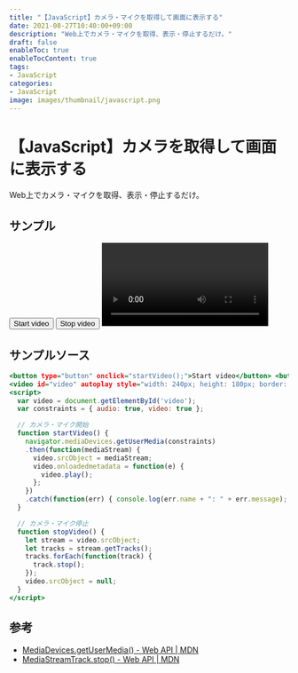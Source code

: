 ```yaml
---
title: "【JavaScript】カメラ・マイクを取得して画面に表示する"
date: 2021-08-27T10:40:00+09:00
description: "Web上でカメラ・マイクを取得、表示・停止するだけ。"
draft: false
enableToc: true
enableTocContent: true
tags: 
- JavaScript
categories: 
- JavaScript
image: images/thumbnail/javascript.png
---
```


# 【JavaScript】カメラを取得して画面に表示する
Web上でカメラ・マイクを取得、表示・停止するだけ。

## サンプル
<button type="button" onclick="startVideo();">Start video</button> <button type="button" onclick="stopVideo();">Stop video</button>
<video id="video" autoplay></video>
<script>
  var video = document.getElementById('video');
  var constraints = { audio: true, video: true };

  // カメラ・マイク開始
  function startVideo() {
    navigator.mediaDevices.getUserMedia(constraints)
    .then(function(mediaStream) {
      video.srcObject = mediaStream;
      video.onloadedmetadata = function(e) {
        video.play();
      };
    })
    .catch(function(err) { console.log(err.name + ": " + err.message); });
  }

  // カメラ・マイク停止
  function stopVideo() {
    let stream = video.srcObject;
    let tracks = stream.getTracks();
    tracks.forEach(function(track) {
      track.stop();
    });
    video.srcObject = null;
  }
</script>

## サンプルソース
```html:index.html
<button type="button" onclick="startVideo();">Start video</button> <button type="button" onclick="stopVideo();">Stop video</button>
<video id="video" autoplay style="width: 240px; height: 180px; border: 1px solid black;"></video>
<script>
  var video = document.getElementById('video');
  var constraints = { audio: true, video: true };

  // カメラ・マイク開始
  function startVideo() {
    navigator.mediaDevices.getUserMedia(constraints)
    .then(function(mediaStream) {
      video.srcObject = mediaStream;
      video.onloadedmetadata = function(e) {
        video.play();
      };
    })
    .catch(function(err) { console.log(err.name + ": " + err.message); });
  }

  // カメラ・マイク停止
  function stopVideo() {
    let stream = video.srcObject;
    let tracks = stream.getTracks();
    tracks.forEach(function(track) {
      track.stop();
    });
    video.srcObject = null;
  }
</script>
```

## 参考
* <a href="https://developer.mozilla.org/ja/docs/Web/API/MediaDevices/getUserMedia" target="_blank" rel="nofollow noopener">MediaDevices.getUserMedia() - Web API | MDN</a>
* <a href="https://developer.mozilla.org/ja/docs/Web/API/MediaStreamTrack/stop" target="_blank" rel="nofollow noopener">MediaStreamTrack.stop() - Web API | MDN</a>
